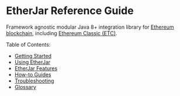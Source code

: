 # EtherJar Reference Guide

Framework agnostic modular Java 8+ integration library for [Ethereum blockchain](https://www.ethereum.org),
including [Ethereum Classic (ETC)](https://ethereumclassic.github.io/).

Table of Contents:

* [Getting Started](getting_started.md)
* [Using EtherJar](using.md)
* [EtherJar Features](features.md)
* [How-to Guides](howto.md)
* [Troubleshooting](troubleshooting.md)
* [Glossary](glossary.md)
